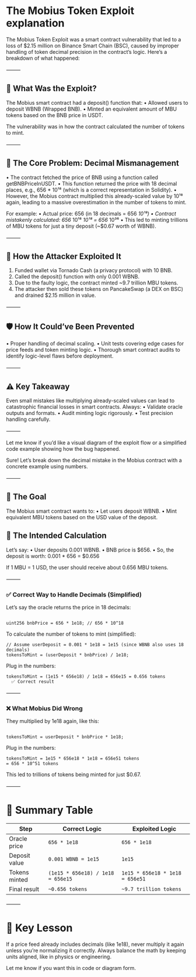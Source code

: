 # The Mobius Token Exploit explanation
The Mobius Token Exploit was a smart contract vulnerability that led to a loss of $2.15 million on Binance Smart Chain (BSC), caused by improper handling of token decimal precision in the contract’s logic. Here’s a breakdown of what happened:

⸻

## 🧨 What Was the Exploit?

The Mobius smart contract had a deposit() function that:
 • Allowed users to deposit WBNB (Wrapped BNB).
 • Minted an equivalent amount of MBU tokens based on the BNB price in USDT.

The vulnerability was in how the contract calculated the number of tokens to mint.

⸻

## 🧮 The Core Problem: Decimal Mismanagement

 • The contract fetched the price of BNB using a function called getBNBPriceInUSDT.
 • This function returned the price with 18 decimal places, e.g., 656 * 10¹⁸ (which is a correct representation in Solidity).
 • However, the Mobius contract multiplied this already-scaled value by 10¹⁸ again, leading to a massive overestimation in the number of tokens to mint.

For example:
 • Actual price: 656 (in 18 decimals = 656 *10¹⁸)
 • Contract mistakenly calculated: 656* 10¹⁸ *10¹⁸ = 656* 10³⁶
 • This led to minting trillions of MBU tokens for just a tiny deposit (~$0.67 worth of WBNB).

⸻

## 🦹 How the Attacker Exploited It

 1. Funded wallet via Tornado Cash (a privacy protocol) with 10 BNB.
 2. Called the deposit() function with only 0.001 WBNB.
 3. Due to the faulty logic, the contract minted ~9.7 trillion MBU tokens.
 4. The attacker then sold these tokens on PancakeSwap (a DEX on BSC) and drained $2.15 million in value.

⸻

## 🛡️ How It Could’ve Been Prevented

 • Proper handling of decimal scaling.
 • Unit tests covering edge cases for price feeds and token minting logic.
 • Thorough smart contract audits to identify logic-level flaws before deployment.

⸻

## ⚠️ Key Takeaway

Even small mistakes like multiplying already-scaled values can lead to catastrophic financial losses in smart contracts. Always:
 • Validate oracle outputs and formats.
 • Audit minting logic rigorously.
 • Test precision handling carefully.

⸻

Let me know if you’d like a visual diagram of the exploit flow or a simplified code example showing how the bug happened.

Sure! Let’s break down the decimal mistake in the Mobius contract with a concrete example using numbers.

⸻

## 📌 The Goal

The Mobius smart contract wants to:
 • Let users deposit WBNB.
 • Mint equivalent MBU tokens based on the USD value of the deposit.

## 🧮 The Intended Calculation

Let’s say:
 • User deposits 0.001 WBNB.
 • BNB price is $656.
 • So, the deposit is worth:
0.001 * 656 = $0.656

If 1 MBU = 1 USD, the user should receive about 0.656 MBU tokens.

⸻

### ✅ Correct Way to Handle Decimals (Simplified)

Let’s say the oracle returns the price in 18 decimals:

```

uint256 bnbPrice = 656 * 1e18; // 656 * 10^18
```

To calculate the number of tokens to mint (simplified):

```
// Assume userDeposit = 0.001 * 1e18 = 1e15 (since WBNB also uses 18 decimals)
tokensToMint = (userDeposit * bnbPrice) / 1e18;
```

Plug in the numbers:

```
tokensToMint = (1e15 * 656e18) / 1e18 = 656e15 = 0.656 tokens
  ✅ Correct result
```

⸻

### ❌ What Mobius Did Wrong

They multiplied by 1e18 again, like this:

```

tokensToMint = userDeposit * bnbPrice * 1e18;
```

Plug in the numbers:

```
tokensToMint = 1e15 * 656e18 * 1e18 = 656e51 tokens
= 656 * 10^51 tokens
```



This led to trillions of tokens being minted for just $0.67.

⸻

# 🔁 Summary Table

| Step            | Correct Logic                                      | Exploited Logic                                     |
|-----------------|----------------------------------------------------|-----------------------------------------------------|
| Oracle price    | `656 * 1e18`                                       | `656 * 1e18`                                        |
| Deposit value   | `0.001 WBNB = 1e15`                                | `1e15`                                              |
| Tokens minted   | `(1e15 * 656e18) / 1e18 = 656e15`                  | `1e15 * 656e18 * 1e18 = 656e51`                     |
| Final result    | `~0.656 tokens`                                    | `~9.7 trillion tokens`                              |

⸻

# 🧠 Key Lesson

If a price feed already includes decimals (like 1e18), never multiply it again unless you’re normalizing it correctly. Always balance the math by keeping units aligned, like in physics or engineering.

Let me know if you want this in code or diagram form.
